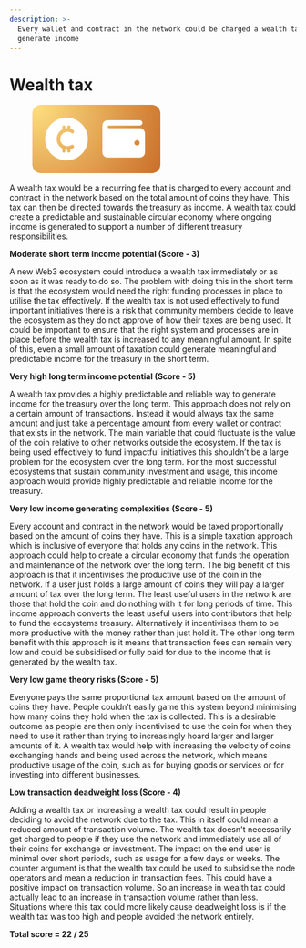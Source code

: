 ```yaml
---
description: >-
  Every wallet and contract in the network could be charged a wealth tax to
  generate income
---
```


# Wealth tax

<div align="left"><figure><img src="../../.gitbook/assets/income-asset-holding-tax.png" alt="" width="225"><figcaption></figcaption></figure></div>

A wealth tax would be a recurring fee that is charged to every account and contract in the network based on the total amount of coins they have. This tax can then be directed towards the treasury as income. A wealth tax could create a predictable and sustainable circular economy where ongoing income is generated to support a number of different treasury responsibilities.



**Moderate short term income potential (Score - 3)**

A new Web3 ecosystem could introduce a wealth tax immediately or as soon as it was ready to do so. The problem with doing this in the short term is that the ecosystem would need the right funding processes in place to utilise the tax effectively. If the wealth tax is not used effectively to fund important initiatives there is a risk that community members decide to leave the ecosystem as they do not approve of how their taxes are being used. It could be important to ensure that the right system and processes are in place before the wealth tax is increased to any meaningful amount. In spite of this, even a small amount of taxation could generate meaningful and predictable income for the treasury in the short term.



**Very high long term income potential (Score - 5)**

A wealth tax provides a highly predictable and reliable way to generate income for the treasury over the long term. This approach does not rely on a certain amount of transactions. Instead it would always tax the same amount and just take a percentage amount from every wallet or contract that exists in the network. The main variable that could fluctuate is the value of the coin relative to other networks outside the ecosystem. If the tax is being used effectively to fund impactful initiatives this shouldn’t be a large problem for the ecosystem over the long term. For the most successful ecosystems that sustain community investment and usage, this income approach would provide highly predictable and reliable income for the treasury.



**Very low income generating complexities (Score - 5)**

Every account and contract in the network would be taxed proportionally based on the amount of coins they have. This is a simple taxation approach which is inclusive of everyone that holds any coins in the network. This approach could help to create a circular economy that funds the operation and maintenance of the network over the long term. The big benefit of this approach is that it incentivises the productive use of the coin in the network. If a user just holds a large amount of coins they will pay a larger amount of tax over the long term. The least useful users in the network are those that hold the coin and do nothing with it for long periods of time. This income approach converts the least useful users into contributors that help to fund the ecosystems treasury. Alternatively it incentivises them to be more productive with the money rather than just hold it. The other long term benefit with this approach is it means that transaction fees can remain very low and could be subsidised or fully paid for due to the income that is generated by the wealth tax.



**Very low game theory risks (Score - 5)**

Everyone pays the same proportional tax amount based on the amount of coins they have. People couldn’t easily game this system beyond minimising how many coins they hold when the tax is collected. This is a desirable outcome as people are then only incentivised to use the coin for when they need to use it rather than trying to increasingly hoard larger and larger amounts of it. A wealth tax would help with increasing the velocity of coins exchanging hands and being used across the network, which means productive usage of the coin, such as for buying goods or services or for investing into different businesses.



**Low transaction deadweight loss (Score - 4)**

Adding a wealth tax or increasing a wealth tax could result in people deciding to avoid the network due to the tax. This in itself could mean a reduced amount of transaction volume. The wealth tax doesn't necessarily get charged to people if they use the network and immediately use all of their coins for exchange or investment. The impact on the end user is minimal over short periods, such as usage for a few days or weeks. The counter argument is that the wealth tax could be used to subsidise the node operators and mean a reduction in transaction fees. This could have a positive impact on transaction volume. So an increase in wealth tax could actually lead to an increase in transaction volume rather than less. Situations where this tax could more likely cause deadweight loss is if the wealth tax was too high and people avoided the network entirely.



**Total score = 22 / 25**
